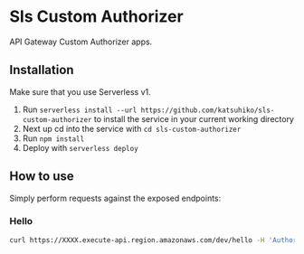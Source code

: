 # Sls Custom Authorizer

API Gateway Custom Authorizer apps.

## Installation

Make sure that you use Serverless v1.

1. Run `serverless install --url https://github.com/katsuhiko/sls-custom-authorizer` to install the service in your current working directory
2. Next up cd into the service with `cd sls-custom-authorizer`
3. Run `npm install`
4. Deploy with `serverless deploy`

## How to use

Simply perform requests against the exposed endpoints:

### Hello

```bash
curl https://XXXX.execute-api.region.amazonaws.com/dev/hello -H 'Authorization: allow' -D -
```
